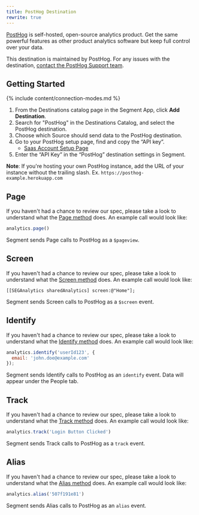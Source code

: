 ```yaml
---
title: PostHog Destination
rewrite: true
---
```

[PostHog](https://posthog.com/?utm_source=segmentio&utm_medium=docs&utm_campaign=partners) is self-hosted, open-source analytics product. Get the same powerful features as other product analytics software but keep full control over your data.

This destination is maintained by PostHog. For any issues with the destination, [contact the PostHog Support team](mailto:hey@posthog.com).

## Getting Started

{% include content/connection-modes.md %}

1. From the Destinations catalog page in the Segment App, click **Add Destination**.
2. Search for "PostHog" in the Destinations Catalog, and select the PostHog destination.
3. Choose which Source should send data to the PostHog destination.
4. Go to your PostHog setup page, find and copy the “API key”.
    - [Saas Account Setup Page](https://app.posthog.com/setup)
6. Enter the “API Key” in the “PostHog” destination settings in Segment.

**Note**: If you're hosting your own PostHog instance, add the URL of your instance without the trailing slash. Ex. `https://posthog-example.herokuapp.com`

## Page

If you haven't had a chance to review our spec, please take a look to understand what the [Page method](https://segment.com/docs/connections/spec/page/) does. An example call would look like:

```js
analytics.page()
```

Segment sends Page calls to PostHog as a `$pageview`.


## Screen

If you haven't had a chance to review our spec, please take a look to understand what the [Screen method](https://segment.com/docs/connections/spec/screen/) does. An example call would look like:

```obj
[[SEGAnalytics sharedAnalytics] screen:@"Home"];
```

Segment sends Screen calls to PostHog as a `$screen` event.


## Identify

If you haven't had a chance to review our spec, please take a look to understand what the [Identify method](https://segment.com/docs/connections/spec/identify/) does. An example call would look like:

```js
analytics.identify('userId123', {
  email: 'john.doe@example.com'
});
```

Segment sends Identify calls to PostHog as an `identify` event. Data will appear under the People tab.


## Track

If you haven't had a chance to review our spec, please take a look to understand what the [Track method](https://segment.com/docs/connections/spec/track/) does. An example call would look like:

```js
analytics.track('Login Button Clicked')
```

Segment sends Track calls to PostHog as a `track` event.

## Alias

If you haven't had a chance to review our spec, please take a look to understand what the [Alias method](https://segment.com/docs/connections/spec/alias/) does. An example call would look like:

```js
analytics.alias('507f191e81')
```

Segment sends Alias calls to PostHog as an `alias` event.
